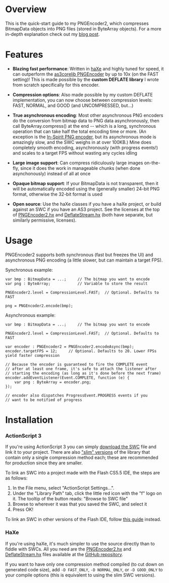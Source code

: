 Overview
========

This is the quick-start guide to my PNGEncoder2, which compresses BitmapData objects into
PNG files (stored in ByteArray objects). For a more in-depth
explanation check out my [blog post][blog].

Features
========

- **Blazing fast performance**: Written in [haXe][haxe] and highly
tuned for speed, it can outperform the [as3corelib PNGEncoder][encoder] by up
to 10x (on the FAST setting)! This is made possible by the **custom DEFLATE
library** I wrote from scratch specifically for this encoder.

- **Compression options**: Also made possible by my custom DEFLATE implementation,
you can now choose between compression levels: FAST, NORMAL, and GOOD (and
UNCOMPRESSED, but...)

- **True asynchronous encoding**: Most other asynchronous PNG encoders
do the conversion from bitmap data to PNG data asynchronously, then
call ByteArray.compress() at the end -- which is a long, synchronous operation
that can take half the total encoding time or more. (An exception is the
[In-Spirit PNG encoder][in-spirit], but its asynchronous mode is amazingly slow,
and the SWC weighs in at over 100KB.) Mine does completely smooth encoding,
asynchronously (with progress events!) and scales to a target FPS without
wasting any cycles idling

- **Large image support**: Can compress ridiculously large images on-the-fly,
since it does the work in manageable chunks (when done asynchonously) instead
of all at once

- **Opaque bitmap support**: If your BitmapData is not transparent, then it will
be automatically encoded using the (generally smaller) 24-bit PNG format, otherwise the 32-bit
format is used

- **Open source**: Use the haXe classes if you have a haXe project, or build
against an SWC if you have an AS3 project. See the licenses at the top of [PNGEncoder2.hx][PNGEncoder2.hx]
and [DeflateStream.hx][DeflateStream.hx] (both have separate, but similarly permissive, licenses).


Usage
=====

PNGEncoder2 supports both synchronous (fast but freezes the UI)
and asynchronous PNG encoding (a little slower, but can maintain
a target FPS).

Synchronous example:

```as3
var bmp : BitmapData = ...;		// The bitmap you want to encode
var png : ByteArray;			// Variable to store the result

PNGEncoder2.level = CompressionLevel.FAST;	// Optional. Defaults to FAST

png = PNGEncoder2.encode(bmp);
```
	
Asynchronous example:

```as3
var bmp : BitmapData = ...;		// The bitmap you want to encode

PNGEncoder2.level = CompressionLevel.FAST;	// Optional. Defaults to FAST

var encoder : PNGEncoder2 = PNGEncoder2.encodeAsync(bmp);
encoder.targetFPS = 12;		// Optional. Defaults to 20. Lower FPSs yield faster compression

// Because the encoder is guaranteed to fire the COMPLETE event
// after at least one frame, it's safe to attach the listener after
// starting the encoding (as long as it's done before the next frame)
encoder.addEventListener(Event.COMPLETE, function (e) {
	var png : ByteArray = encoder.png;
});

// encoder also dispatches ProgressEvent.PROGRESS events if you
// want to be notified of progress
```


Installation
============

### ActionScript 3

If you're using ActionScript 3 you can simply
[download the SWC][swc] file and link it to your
project. There are also ["slim" versions][slim] of the library
that contain only a single compression method each;
these are recommended for production since they are smaller.

To link an SWC into a project made with
the Flash CS5.5 IDE, the steps are as follows:

1. In the File menu, select "ActionScript Settings...".
2. Under the "Library Path" tab, click the little red
icon with the "f" logo on it. The tooltip of the button
reads: "Browse to SWC file"
3. Browse to wherever it was that you saved the SWC, and
select it
4. Press OK!

To link an SWC in other versions of the Flash IDE, follow
[this guide][how-to-swc] instead.


### HaXe

If you're using haXe, it's much simpler to use the source
directly than to fiddle with SWCs. All you need are the
[PNGEncoder2.hx][PNGEncoder2.hx] and [DeflateStream.hx][DeflateStream.hx] files available
at the [GitHub repository][repo].

If you want to have only one compression method compiled
(to cut down on generated code size), add `-D FAST_ONLY`,
`-D NORMAL_ONLY`, or `-D GOOD_ONLY` to your compile options
(this is equivalent to using the slim SWC versions).


[blog]: http://moodycamel.com/blog/2011/a-better-png-encoder-for-flash
[haxe]: http://haxe.org/
[encoder]: https://github.com/mikechambers/as3corelib/blob/master/src/com/adobe/images/PNGEncoder.as
[in-spirit]: http://blog.inspirit.ru/?p=378
[swc]: https://github.com/cameron314/PNGEncoder2/raw/master/PNGEncoder2.swc
[how-to-swc]: http://www.myflashlab.com/2010/01/17/how-to-use-swc/
[slim]: https://github.com/cameron314/PNGEncoder2/tree/master/slim
[repo]: https://github.com/cameron314/PNGEncoder2
[PNGEncoder2.hx]: https://github.com/cameron314/PNGEncoder2/blob/master/PNGEncoder2.hx
[DeflateStream.hx]: https://github.com/cameron314/PNGEncoder2/blob/master/DeflateStream.hx

